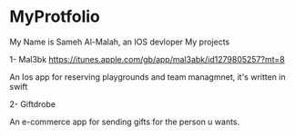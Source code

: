 # MyProtfolio
My Name is Sameh Al-Malah, an IOS devloper
My projects 

1- Mal3bk https://itunes.apple.com/gb/app/mal3abk/id1279805257?mt=8

 An Ios app for reserving playgrounds and team managmnet, it's written in swift 
 
2- Giftdrobe

 An e-commerce app for sending gifts for the person u wants.

